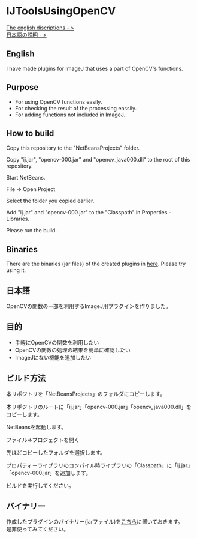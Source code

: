 
# IJToolsUsingOpenCV

[The english discriptions - >](#English)  
[日本語の説明 - >](#日本語)

## English

I have made plugins for ImageJ that uses a part of OpenCV's functions.

## Purpose

* For using OpenCV functions easily.
* For checking the result of the processing eassily.
* For adding functions not included in ImageJ.

## How to build

Copy this repository to the "NetBeansProjects" folder.

Copy "ij.jar", "opencv-000.jar" and "opencv_java000.dll" to the root of this repository.

Start NetBeans.

File ⇒ Open Project

Select the folder you copied earlier.

Add "ij.jar" and "opencv-000.jar" to the "Classpath" in Properties - Libraries.

Please run the build.

## Binaries

There are the binaries (jar files) of the created plugins in [here](https://github.com/WAKU-TAKE-A/IJToolsUsingOpenCV/releases). Please try using it.

## 日本語

OpenCVの関数の一部を利用するImageJ用プラグインを作りました。

## 目的

* 手軽にOpenCVの関数を利用したい
* OpenCVの関数の処理の結果を簡単に確認したい
* ImageJにない機能を追加したい

## ビルド方法

本リポジトリを「NetBeansProjects」のフォルダにコピーします。

本リポジトリのルートに「ij.jar」「opencv-000.jar」「opencv_java000.dll」をコピーします。

NetBeansを起動します。

ファイル⇒プロジェクトを開く

先ほどコピーしたフォルダを選択します。

プロパティ－ライブラリのコンパイル時ライブラリの「Classpath」に「ij.jar」「opencv-000.jar」を追加します。

ビルドを実行してください。

## バイナリー

作成したプラグインのバイナリー(jarファイル)を[こちら](https://github.com/WAKU-TAKE-A/IJToolsUsingOpenCV/releases)に置いておきます。<br>是非使ってみてください。
